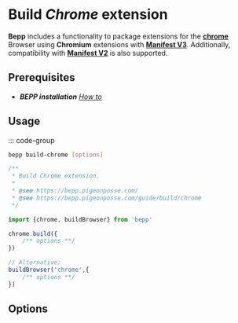 # Build _Chrome_ extension

**Bepp** includes a functionality to package extensions for the [**chrome**](https://www.google.com/chrome/) Browser using **Chromium** extensions with [**Manifest V3**](https://developer.chrome.com/docs/extensions/reference/manifest).
Additionally, compatibility with [**Manifest V2**](<https://developer.chrome.com/docs/extensions/mv2>) is also supported.

## Prerequisites

- **__BEPP_ installation_** [_How to_](/guide/getting-started#installation)

## Usage

::: code-group

```bash
bepp build-chrome [options]
```

```js
/**
 * Build Chrome extension.
 * 
 * @see https://bepp.pigeonposse.com/
 * @see https://bepp.pigeonposse.com/guide/build/chrome
 */

import {chrome, buildBrowser} from 'bepp'

chrome.build({
    /** options **/
})

// Alternative:
buildBrowser('chrome',{
    /** options **/
})
```

## Options

<!--@include: ../../partials/build-browser-chromium-input.md-->
<!--@include: ../../partials/build-browser-chromium-input-2.md-->
<!--@include: ../../partials/build-browser-shared.md-->
<!--@include: ../../partials/options-shared.md-->
